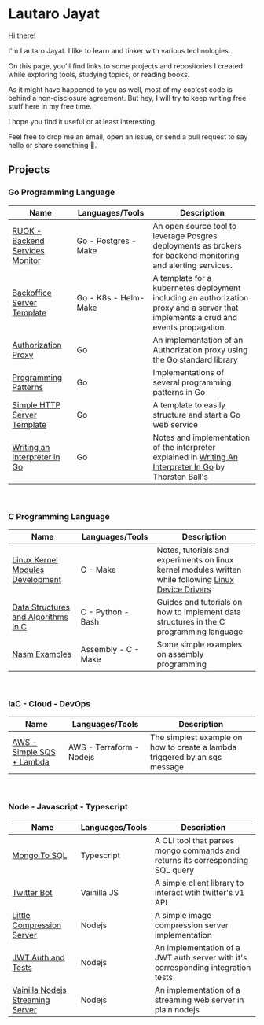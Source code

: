 # Lautaro Jayat
Hi there!

I'm Lautaro Jayat. I like to learn and tinker with various technologies.

On this page, you'll find links to some projects and repositories I created while exploring tools, studying topics, or reading books.

As it might have happened to you as well, most of my coolest code is behind a non-disclosure agreement. But hey, I will try to keep writing free stuff here in my free time.

I hope you find it useful or at least interesting.

Feel free to drop me an email, open an issue, or send a pull request to say hello or share something 🙂.


## Projects

### Go Programming Language

|    Name    |    Languages/Tools    |    Description    |
|------------|-----------------------|-------------------|
|[RUOK - Backend Services Monitor](https://github.com/back-end-labs/ruok)| Go - Postgres - Make | An open source tool to leverage Posgres deployments as brokers for backend monitoring and alerting services. | 
|[Backoffice Server Template](https://github.com/LautaroJayat/go-backoffice-template)| Go - K8s - Helm- Make | A template for a kubernetes deployment including an authorization proxy and a server that implements a crud and events propagation. | 
|[Authorization Proxy](https://github.com/LautaroJayat/go_auth_proxy_example)| Go | An implementation of an Authorization proxy using the Go standard library|
|[Programming Patterns](https://github.com/LautaroJayat/golang_examples)| Go | Implementations of several programming patterns in Go |
|[Simple HTTP Server Template](https://github.com/LautaroJayat/go-simple-server-template)| Go | A template to easily structure and start a Go web service |
|[Writing an Interpreter in Go](https://github.com/LautaroJayat/writing-an-interpreter-in-go)| Go | Notes and implementation of the interpreter explained in [Writing An Interpreter In Go](https://interpreterbook.com/) by Thorsten Ball's|

<br>

### C Programming Language

|    Name    |    Languages/Tools    |    Description    |
|------------|-----------------------|-------------------|
|[Linux Kernel Modules Development](https://github.com/LautaroJayat/linux-kernel-modules-development) | C - Make | Notes, tutorials and experiments on linux kernel modules written while following [Linux Device Drivers](https://lwn.net/Kernel/LDD3/)|
|[Data Structures and Algorithms in C](https://github.com/LautaroJayat/data-structures-and-algorithms-in-c) | C - Python - Bash | Guides and tutorials on how to implement data structures in the C programming language|
|[Nasm Examples](https://github.com/LautaroJayat/nasm_examples) | Assembly - C - Make | Some simple examples on assembly programming|

<br>

### IaC - Cloud - DevOps

|    Name    |    Languages/Tools    |    Description    |
|------------|-----------------------|-------------------|
[AWS - Simple SQS + Lambda](https://github.com/LautaroJayat/terraform-simple-sqs-lambda)| AWS - Terraform - Nodejs | The simplest example on how to create a lambda triggered by an sqs message|

<br>

### Node - Javascript - Typescript

|    Name    |    Languages/Tools    |    Description    |
|------------|-----------------------|-------------------|
|[Mongo To SQL](https://github.com/LautaroJayat/mongo-to-sql) | Typescript | A CLI tool that parses mongo commands and returns its corresponding SQL query|
|[Twitter Bot](https://github.com/LautaroJayat/twitter_bot) | Vainilla JS | A simple client library to interact wtih twitter's v1 API|
|[Little Compression Server](https://github.com/LautaroJayat/imagemin-compress-server)| Nodejs | A simple image compression server implementation|
|[JWT Auth and Tests](https://github.com/LautaroJayat/jwt-and-mocha-example)| Nodejs | An implementation of a JWT auth server with it's corresponding integration tests|
|[Vainilla Nodejs Streaming Server](https://github.com/LautaroJayat/vainilla-nodejs-206-partial-content-streaming)| Nodejs | An implementation of a streaming web server in plain nodejs| 
